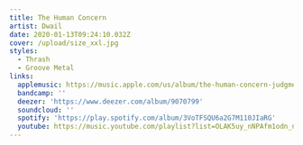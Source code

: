 ```yaml
---
title: The Human Concern
artist: Dwail
date: 2020-01-13T09:24:10.032Z
cover: /upload/size_xxl.jpg
styles:
  - Thrash
  - Groove Metal
links:
  applemusic: https://music.apple.com/us/album/the-human-concern-judgment-fall/936870234?uo=4
  bandcamp: ''
  deezer: 'https://www.deezer.com/album/9070799'
  soundcloud: ''
  spotify: 'https://play.spotify.com/album/3VoTFSQU6a2G7M110JIaRG'
  youtube: https://music.youtube.com/playlist?list=OLAK5uy_nNPAfm1odn_nfv1gir0i-x0YHbtKTqSZ8
---
```


